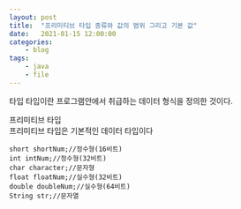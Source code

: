 ```yaml
---
layout: post
title:	"프리미티브 타입 종류와 값의 범위 그리고 기본 값"
date:	2021-01-15 12:00:00
categories:
    - blog
tags:
    - java
    - file
---
```

타입
타입이란 프로그램안에서 취급하는 데이터 형식을 정의한 것이다.

프리미티브 타입   
프리미티브 타입은 기본적인 데이터 타입이다
```
short shortNum;//정수형(16비트)
int intNum;//정수형(32비트)
char character;//문자형
float floatNum;//실수형(32비트)
double doubleNum;//실수형(64비트)
String str;//문자열
```

